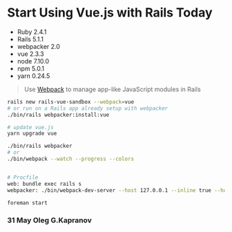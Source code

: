 # Start Using Vue.js with Rails Today

* Ruby      2.4.1
* Rails     5.1.1
* webpacker 2.0
* vue       2.3.3
* node      7.10.0
* npm       5.0.1
* yarn      0.24.5

> Use [Webpack][1] to manage app-like JavaScript modules in Rails

```bash
rails new rails-vue-sandbox --webpack=vue
# or run on a Rails app already setup with webpacker
./bin/rails webpacker:install:vue

# update vue.js
yarn upgrade vue

./bin/rails webpacker
# or
./bin/webpack --watch --progress --colors


# Procfile
web: bundle exec rails s
webpacker: ./bin/webpack-dev-server --host 127.0.0.1 --inline true --hot false

foreman start
```

### 31 May Oleg G.Kapranov

[1]: https://github.com/rails/webpacker

